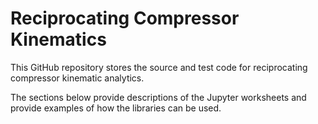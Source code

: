 # Reciprocating Compressor Kinematics

This GitHub repository stores the source and test code for reciprocating compressor kinematic analytics.

The sections below provide descriptions of the Jupyter worksheets and provide examples of how the libraries can be used.
